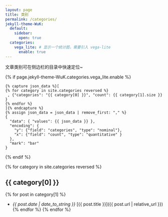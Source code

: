 ```yaml
---
layout: page
title: 类别
permalink: /categories/
jekyll-theme-WuK:
  default:
    sidebar:
      open: true
  categories:
    vega_lite: # 显示一个统计图，需要引入 vega-lite
      enable: true
---
```


文章类别可在侧边栏的目录中快速定位~

{% if page.jekyll-theme-WuK.categories.vega_lite.enable %}

```vega-lite
{% capture json_data %}[
{% for category in site.categories reversed %}
 , {"categories": "{{ category[0] }}", "count": {{ category[1].size }} }
{% endfor %}
]{% endcapture %}
{% assign json_data = json_data | remove_first: "," %}
{
  "data": { "values": {{ json_data }} },
  "encoding": {
    "y": {"field": "categories", "type": "nominal"},
    "x": {"field": "count", "type": "quantitative" }
  },
  "mark": "bar"
}
```

{% endif %}

{% for category in site.categories reversed %}
## {{ category[0] }}

{% for post in category[1] %}
- *{{ post.date | date_to_string }}* [{{ post.title }}]({{ post.url | relative_url }}){% endfor %}
{% endfor %}